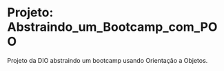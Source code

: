 # Projeto: Abstraindo_um_Bootcamp_com_POO
Projeto da DIO abstraindo um bootcamp usando Orientação a Objetos.
